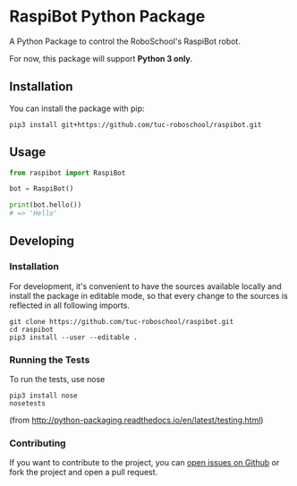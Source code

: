 # RaspiBot Python Package

A Python Package to control the RoboSchool's RaspiBot robot.

For now, this package will support **Python 3 only**.

## Installation

You can install the package with pip:

```
pip3 install git+https://github.com/tuc-roboschool/raspibot.git
```

## Usage

```.py
from raspibot import RaspiBot

bot = RaspiBot()

print(bot.hello())
# => 'Hello'
```

## Developing

### Installation

For development, it's convenient to have the sources available locally and
install the package in editable mode, so that every change to the sources is
reflected in all following imports.

```
git clone https://github.com/tuc-roboschool/raspibot.git
cd raspibot
pip3 install --user --editable .
```

### Running the Tests

To run the tests, use nose

```
pip3 install nose
nosetests
```

(from http://python-packaging.readthedocs.io/en/latest/testing.html)


### Contributing

If you want to contribute to the project, you can [open issues on Github](https://github.com/tuc-roboschool/raspibot/issues) or fork the project and open a pull request.
